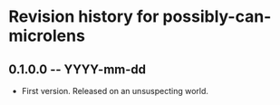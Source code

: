 # Revision history for possibly-can-microlens

## 0.1.0.0 -- YYYY-mm-dd

* First version. Released on an unsuspecting world.

